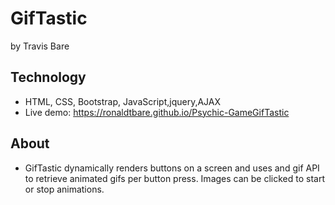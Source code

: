 # GifTastic
by Travis Bare

## Technology
* HTML, CSS, Bootstrap, JavaScript,jquery,AJAX
* Live demo: https://ronaldtbare.github.io/Psychic-GameGifTastic

## About
* GifTastic dynamically renders buttons on a screen and uses and gif API to 
retrieve animated gifs per button press. Images can be clicked to start or stop animations.